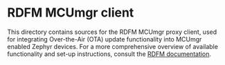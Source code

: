 # RDFM MCUmgr client

This directory contains sources for the RDFM MCUmgr proxy client, used for integrating Over-the-Air (OTA) update functionality into MCUmgr enabled Zephyr devices. For a more comprehensive overview of available functionality and set-up instructions, consult the [RDFM documentation](https://antmicro.github.io/rdfm).

